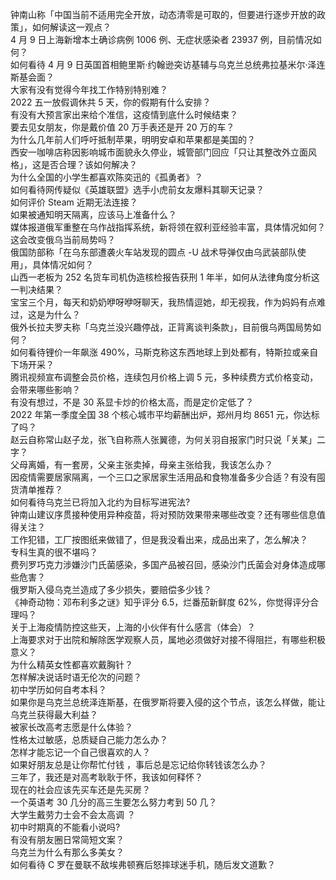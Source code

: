 钟南山称「中国当前不适用完全开放，动态清零是可取的，但要进行逐步开放的政策」，如何解读这一观点？  
4 月 9 日上海新增本土确诊病例 1006 例、无症状感染者 23937 例，目前情况如何？  
如何看待 4 月 9 日英国首相鲍里斯·约翰逊突访基辅与乌克兰总统弗拉基米尔·泽连斯基会面？  
大家有没有觉得今年找工作特别特别难？  
2022 五一放假调休共 5 天，你的假期有什么安排？  
有没有大预言家出来给个准信，这疫情到底什么时候结束？  
要去见女朋友，你是戴价值 20 万手表还是开 20 万的车？  
为什么几年前人们呼吁抵制苹果，明明安卓和苹果都是美国的？  
西安一咖啡店称因影响城市面貌永久停业，城管部门回应「只让其整改外立面风格」，这是否合理？该如何解决？  
为什么全国的小学生都喜欢陈奕迅的《孤勇者》？  
如何看待网传疑似《英雄联盟》选手小虎前女友爆料其聊天记录？  
如何评价 Steam 近期无法连接？  
如果被通知明天隔离，应该马上准备什么？  
媒体报道俄军重整在乌作战指挥系统，新将领在叙利亚经验丰富，具体情况如何？这会改变俄乌当前局势吗？  
俄国防部称「在乌东部遭袭火车站发现的圆点 -U 战术导弹仅由乌武装部队使用」，具体情况如何？  
山西一老板为 252 名货车司机伪造核检报告获刑 1 年半，如何从法律角度分析这一判决结果？  
宝宝三个月，每天和奶奶咿呀咿呀聊天，我热情逗她，却无视我，作为妈妈有点难过，这是为什么？  
俄外长拉夫罗夫称「乌克兰没兴趣停战，正背离谈判条款」，目前俄乌两国局势如何？  
如何看待锂价一年飙涨 490%，马斯克称这东西地球上到处都有，特斯拉或亲自下场开采？  
腾讯视频宣布调整会员价格，连续包月价格上调 5 元，多种续费方式价格变动，会带来哪些影响？  
有没有想过，不是 30 系显卡炒的价格太高，而是定价定低了？  
2022 年第一季度全国 38 个核心城市平均薪酬出炉，郑州月均 8651 元，你达标了吗？  
赵云自称常山赵子龙，张飞自称燕人张翼德，为何关羽自报家门时只说「关某」二字？  
父母离婚，有一套房，父亲主张卖掉，母亲主张给我，我该怎么办？  
因疫情需要居家隔离，一个三口之家居家生活用品和食物准备多少合适？有没有囤货清单推荐？  
如何看待乌克兰已将加入北约为目标写进宪法?  
钟南山建议序贯接种使用异种疫苗，将对预防效果带来哪些改变？还有哪些信息值得关注？  
工作犯错，工厂按图纸来做错了，但是我没看出来，成品出来了，怎么解决？  
专科生真的很不堪吗？  
费列罗巧克力涉嫌沙门氏菌感染，多国产品被召回，感染沙门氏菌会对身体造成哪些危害？  
俄罗斯入侵乌克兰造成了多少损失，要赔偿多少钱？  
《神奇动物：邓布利多之谜》知乎评分 6.5，烂番茄新鲜度 62%，你觉得评分合理吗？  
关于上海疫情防控这些天，上海的小伙伴有什么感言（体会）？  
上海要求对于出院和解除医学观察人员，属地必须做好对接不得阻拦，有哪些积极意义？  
为什么精英女性都喜欢戴胸针？  
怎样解决说话时语无伦次的问题？  
初中学历如何自考本科？  
如果你是乌克兰总统泽连斯基，在俄罗斯将要入侵的这个节点，该怎么样做，能让乌克兰获得最大利益？  
被家长改高考志愿是什么体验？  
性格太过敏感，总质疑自己能力怎么办？  
怎样才能忘记一个自己很喜欢的人？  
如果好朋友总是让你帮忙付钱 ，事后总是忘记给你转钱该怎么办？  
三年了，我还是对高考耿耿于怀，我该如何释怀？  
现在的社会应该先买车还是先买房？  
一个英语考 30 几分的高三生要怎么努力考到 50 几？  
大学生戴劳力士会不会太高调 ？  
初中时期真的不能看小说吗?  
有没有朋友圈日常简短文案？  
乌克兰为什么有那么多美女？  
如何看待 C 罗在曼联不敌埃弗顿赛后怒摔球迷手机，随后发文道歉？  
